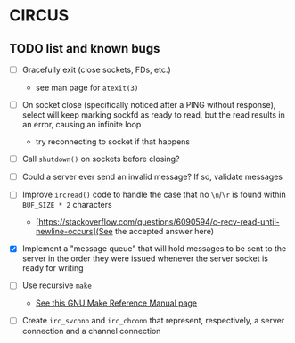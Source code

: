 # CIRCUS
## TODO list and known bugs

- [ ] Gracefully exit (close sockets, FDs, etc.)
  * see man page for `atexit(3)`

- [ ] On socket close (specifically noticed after a PING without response), select will keep marking sockfd as ready to read, but the read results in an error, causing an infinite loop
  * try reconnecting to socket if that happens

- [ ] Call `shutdown()` on sockets before closing?

- [ ] Could a server ever send an invalid message? If so, validate messages

- [ ] Improve `ircread()` code to handle the case that no `\n`/`\r` is found within `BUF_SIZE * 2` characters
  * [https://stackoverflow.com/questions/6090594/c-recv-read-until-newline-occurs](See the accepted answer here)

- [x] Implement a "message queue" that will hold messages to be sent to the server in the order they were issued whenever the server socket is ready for writing

- [ ] Use recursive `make`
  * [See this GNU Make Reference Manual page](https://www.gnu.org/software/make/manual/html_node/Recursion.html)

- [ ] Create `irc_svconn` and `irc_chconn` that represent, respectively, a server connection and a channel connection
